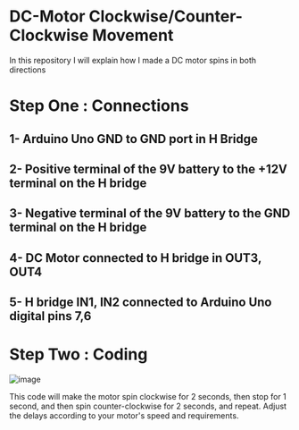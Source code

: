 # DC-Motor Clockwise/Counter-Clockwise Movement

In this repository I will explain how I made a DC motor spins in both directions

# Step One : Connections 
## 1- Arduino Uno GND to GND port in H Bridge
## 2- Positive terminal of the 9V battery to the +12V terminal on the H bridge
## 3- Negative terminal of the 9V battery to the GND terminal on the H bridge
## 4- DC Motor connected to H bridge in OUT3, OUT4
## 5- H bridge IN1, IN2 connected to Arduino Uno digital pins 7,6

# Step Two : Coding

![image](https://github.com/httpsNumai/DC-Motor/assets/157239449/f599e504-f167-4f8d-879b-fd18ece87ebd)

This code will make the motor spin clockwise for 2 seconds, then stop for 1 second, and then spin counter-clockwise for 2 seconds, and repeat. Adjust the delays according to your motor's speed and requirements.

